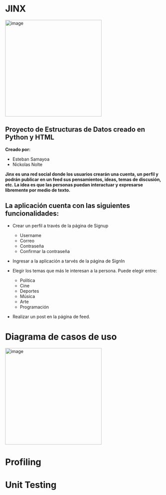 # JINX
<img width="309" alt="image" src="https://user-images.githubusercontent.com/61555652/156280239-106b016d-57de-48ae-b052-892824faaa1a.png">

## Proyecto de Estructuras de Datos creado en Python y HTML
**Creado por:** 
- Esteban Samayoa
- Nickolas Nolte


**Jinx es una red social donde los usuarios crearán una cuenta, un perfil y podrán publicar en un feed sus pensamientos, ideas, temas de discusión, etc. La idea es que las personas puedan interactuar y expresarse libremente por medio de texto.**



## La aplicación cuenta con las siguientes funcionalidades:

*   Crear un perfil a través de la página de Signup 
    * Username
    * Correo
    * Contraseña
    * Confirmar la contraseña

*   Ingresar a la aplicación a tarvés de la página de SignIn 

*   Elegir los temas que más le interesan a la persona. Puede elegir entre:
    * Política 
    * Cine 
    * Deportes 
    * Música
    * Arte
    * Programación

* Realizar un post en la página de feed.



# Diagrama de casos de uso
<img width="309" alt="image" src="https://user-images.githubusercontent.com/61555652/156281522-342a7b70-77ba-4d10-b6c9-2dcee6c31581.png">

# Profiling 





# Unit Testing
